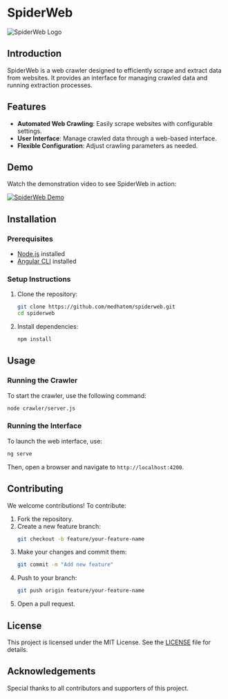 # SpiderWeb

![SpiderWeb Logo](https://github.com/medhatem/spiderweb/logo.png)

## Introduction

SpiderWeb is a web crawler designed to efficiently scrape and extract data from websites. It provides an interface for managing crawled data and running extraction processes.

## Features

- **Automated Web Crawling**: Easily scrape websites with configurable settings.
- **User Interface**: Manage crawled data through a web-based interface.
- **Flexible Configuration**: Adjust crawling parameters as needed.

## Demo

Watch the demonstration video to see SpiderWeb in action:

[![SpiderWeb Demo](https://img.youtube.com/vi/3W5Hb3GQodo/0.jpg)](https://youtu.be/3W5Hb3GQodo)

## Installation

### Prerequisites
- [Node.js](https://nodejs.org/) installed
- [Angular CLI](https://angular.io/cli) installed

### Setup Instructions
1. Clone the repository:
   ```bash
   git clone https://github.com/medhatem/spiderweb.git
   cd spiderweb
   ```
2. Install dependencies:
   ```bash
   npm install
   ```

## Usage

### Running the Crawler
To start the crawler, use the following command:
```bash
node crawler/server.js
```

### Running the Interface
To launch the web interface, use:
```bash
ng serve
```
Then, open a browser and navigate to `http://localhost:4200`.

## Contributing
We welcome contributions! To contribute:
1. Fork the repository.
2. Create a new feature branch:
   ```bash
   git checkout -b feature/your-feature-name
   ```
3. Make your changes and commit them:
   ```bash
   git commit -m "Add new feature"
   ```
4. Push to your branch:
   ```bash
   git push origin feature/your-feature-name
   ```
5. Open a pull request.

## License
This project is licensed under the MIT License. See the [LICENSE](LICENSE) file for details.

## Acknowledgements
Special thanks to all contributors and supporters of this project.

